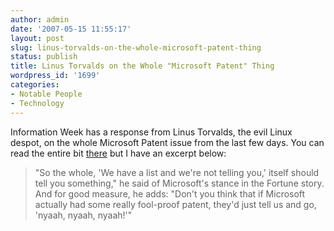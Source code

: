 ```yaml
---
author: admin
date: '2007-05-15 11:55:17'
layout: post
slug: linus-torvalds-on-the-whole-microsoft-patent-thing
status: publish
title: Linus Torvalds on the Whole "Microsoft Patent" Thing
wordpress_id: '1699'
categories:
- Notable People
- Technology
---
```


Information Week has a response from Linus Torvalds, the evil Linux
despot, on the whole Microsoft Patent issue from the last few days. You
can read the entire bit
[there](http://www.informationweek.com/windows/showArticle.jhtml?articleID=199600443)
but I have an excerpt below:

> "So the whole, 'We have a list and we're not telling you,' itself
> should tell you something," he said of Microsoft's stance in the
> Fortune story. And for good measure, he adds: "Don't you think that if
> Microsoft actually had some really fool-proof patent, they'd just tell
> us and go, 'nyaah, nyaah, nyaah!'"
